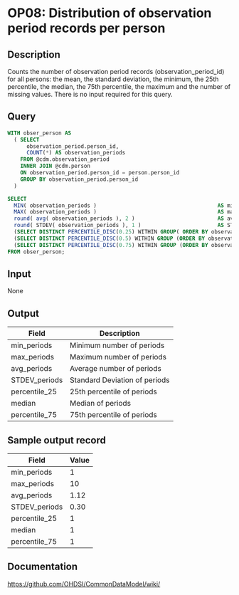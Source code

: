 <!---
Group:observation period
Name:OP08 Distribution of observation period records per person
Author:Patrick Ryan
CDM Version: 5.0
-->

# OP08: Distribution of observation period records per person

## Description
Counts the number of observation period records (observation_period_id) for all persons: the mean, the standard deviation, the minimum, the 25th percentile, the median, the 75th percentile, the maximum and the number of missing values. There is no input required for this query.

## Query
```sql
WITH obser_person AS
  ( SELECT
      observation_period.person_id,
      COUNT(*) AS observation_periods
    FROM @cdm.observation_period
    INNER JOIN @cdm.person 
    ON observation_period.person_id = person.person_id
    GROUP BY observation_period.person_id
  )

SELECT
  MIN( observation_periods )                                      AS min_periods ,
  MAX( observation_periods )                                      AS max_periods ,
  round( avg( observation_periods ), 2 )                          AS avg_periods ,
  round( STDEV( observation_periods ), 1 )                        AS STDEV_periods ,
  (SELECT DISTINCT PERCENTILE_DISC(0.25) WITHIN GROUP( ORDER BY observation_periods ) FROM obser_person) AS percentile_25,
  (SELECT DISTINCT PERCENTILE_DISC(0.5) WITHIN GROUP (ORDER BY observation_periods ) FROM obser_person) AS median,
  (SELECT DISTINCT PERCENTILE_DISC(0.75) WITHIN GROUP (ORDER BY observation_periods ) FROM obser_person) AS percentile_75
FROM obser_person;
```

## Input

None

## Output

| Field |  Description |
| --- | --- |
|  min_periods |  Minimum number of periods  |
|  max_periods |  Maximum number of periods |
|  avg_periods |  Average number of periods |
|  STDEV_periods |  Standard Deviation of periods |
|  percentile_25 |  25th percentile of periods |
|  median |  Median of periods |
|  percentile_75 |  75th percentile of periods |

## Sample output record

| Field |  Value |
| --- | --- |
|  min_periods |  1 |
|  max_periods |  10 |
|  avg_periods |  1.12 |
|  STDEV_periods |  0.30 |
|  percentile_25 |  1 |
|  median |  1 |
|  percentile_75 |  1  |


## Documentation
https://github.com/OHDSI/CommonDataModel/wiki/
